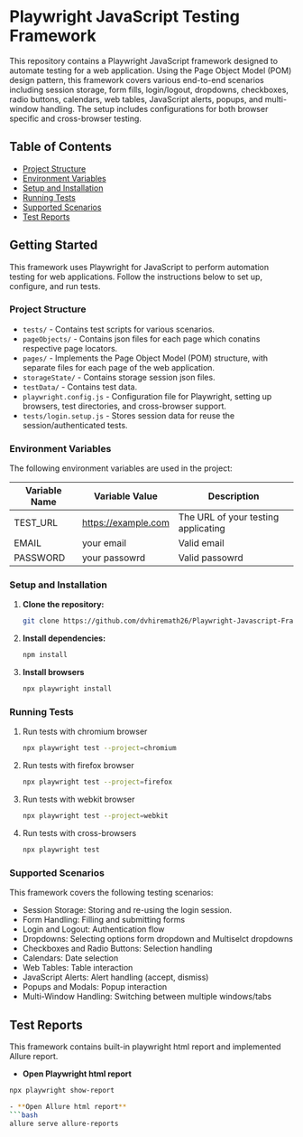 # Playwright JavaScript Testing Framework

This repository contains a Playwright JavaScript framework designed to automate testing for a web application. Using the Page Object Model (POM) design pattern, this framework covers various end-to-end scenarios including session storage, form fills, login/logout, dropdowns, checkboxes, radio buttons, calendars, web tables, JavaScript alerts, popups, and multi-window handling. The setup includes configurations for both browser specific and cross-browser testing.

## Table of Contents
- [Project Structure](#project-structure)
- [Environment Variables](#environment-variables)
- [Setup and Installation](#setup-and-installation)
- [Running Tests](#running-tests)
- [Supported Scenarios](#supported-scenarios)
- [Test Reports](#test-reports)


## Getting Started

This framework uses Playwright for JavaScript to perform automation testing for web applications. Follow the instructions below to set up, configure, and run tests.


### Project Structure

- `tests/` - Contains test scripts for various scenarios.
- `pageObjects/` - Contains json files for each page which conatins respective page locators.
- `pages/` - Implements the Page Object Model (POM) structure, with separate files for each page of the web application.
- `storageState/` - Contains storage session json files.
- `testData/` - Contains test data.
- `playwright.config.js` - Configuration file for Playwright, setting up browsers, test directories, and cross-browser support.
- `tests/login.setup.js` - Stores session data for reuse the session/authenticated tests.


### Environment Variables
The following environment variables are used in the project:

| Variable Name       | Variable Value      | Description         |
|---------------------|---------------------|---------------------|
| TEST_URL            | https://example.com | The URL of your testing applicating     |
| EMAIL               | your email          | Valid email    |
| PASSWORD            | your passowrd       | Valid passowrd    |



### Setup and Installation

1. **Clone the repository:**
   ```bash
   git clone https://github.com/dvhiremath26/Playwright-Javascript-Framework.git  

2. **Install dependencies:**
   ```bash
   npm install

3. **Install browsers**
   ```bash
   npx playwright install

### Running Tests

1. Run tests with chromium browser
   ```bash
   npx playwright test --project=chromium

2. Run tests with firefox browser
   ```bash
   npx playwright test --project=firefox

3. Run tests with webkit browser
   ```bash
   npx playwright test --project=webkit

4. Run tests with cross-browsers
   ```bash
   npx playwright test

### Supported Scenarios
This framework covers the following testing scenarios:

- Session Storage: Storing and re-using the login session.
- Form Handling: Filling and submitting forms
- Login and Logout: Authentication flow
- Dropdowns: Selecting options form dropdown and Multiselct dropdowns
- Checkboxes and Radio Buttons: Selection handling
- Calendars: Date selection
- Web Tables: Table interaction
- JavaScript Alerts: Alert handling (accept, dismiss)
- Popups and Modals: Popup interaction
- Multi-Window Handling: Switching between multiple windows/tabs


## Test Reports

This framework contains built-in playwright html report and implemented Allure report.

- **Open Playwright html report**
``` bash
npx playwright show-report

- **Open Allure html report**
```bash
allure serve allure-reports
